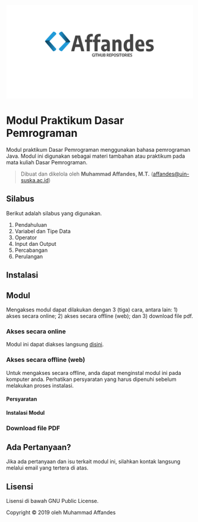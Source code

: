 ![](docs\image\affrep.png)

# Modul Praktikum Dasar Pemrograman

Modul praktikum Dasar Pemrograman menggunakan bahasa pemrograman Java. Modul ini digunakan sebagai materi tambahan atau praktikum pada mata kuliah Dasar Pemrograman. 

> Dibuat dan dikelola oleh **Muhammad Affandes, M.T.** ([affandes@uin-suska.ac.id]())



## Silabus

Berikut adalah silabus yang digunakan.

1. Pendahuluan
2. Variabel dan Tipe Data
3. Operator
4. Input dan Output
5. Percabangan
6. Perulangan



## Instalasi



## Modul

Mengakses modul dapat dilakukan dengan 3 (tiga) cara, antara lain: 1) akses secara online; 2) akses secara offline (web); dan 3) download file pdf.

### Akses secara online

Modul ini dapat diakses langsung [disini](docs/index.md).



### Akses secara offline (web)

Untuk mengakses secara offline, anda dapat menginstal modul ini pada komputer anda. Perhatikan persyaratan yang harus dipenuhi sebelum melakukan proses instalasi.

#### Persyaratan



#### Instalasi Modul



### Download file PDF



## Ada Pertanyaan?

Jika ada pertanyaan dan isu terkait modul ini, silahkan kontak langsung melalui email yang tertera di atas.



## Lisensi

Lisensi di bawah GNU Public License.

Copyright © 2019 oleh Muhammad Affandes
